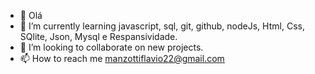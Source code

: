 - 👋 Olá
- 🌱 I’m currently learning javascript, sql, git, github, nodeJs, Html, Css, SQlite, Json, Mysql e Respansividade.
- 💞️ I’m looking to collaborate on new projects.
- 📫 How to reach me manzottiflavio22@gmail.com
